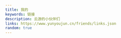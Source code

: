 ```yaml
---
title: 我的
keywords: 链接
description: 云游的小伙伴们
links: https://www.yunyoujun.cn/friends/links.json
random: true
---
```


<YunLinks :links="frontmatter.links" :random="frontmatter.random" />
